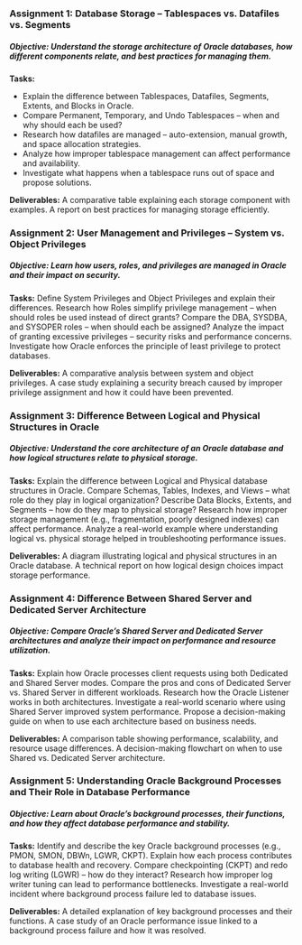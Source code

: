### Assignment 1: Database Storage – Tablespaces vs. Datafiles vs. Segments

##### Objective: Understand the storage architecture of Oracle databases, how different components relate, and best practices for managing them.

**Tasks:**
- Explain the difference between Tablespaces, Datafiles, Segments, Extents, and Blocks in Oracle.
- Compare Permanent, Temporary, and Undo Tablespaces – when and why should each be used?
- Research how datafiles are managed – auto-extension, manual growth, and space allocation strategies.
- Analyze how improper tablespace management can affect performance and availability.
- Investigate what happens when a tablespace runs out of space and propose solutions.

**Deliverables:**
A comparative table explaining each storage component with examples.
A report on best practices for managing storage efficiently.

### Assignment 2: User Management and Privileges – System vs. Object Privileges

##### Objective: Learn how users, roles, and privileges are managed in Oracle and their impact on security.

**Tasks:**
Define System Privileges and Object Privileges and explain their differences.
Research how Roles simplify privilege management – when should roles be used instead of direct grants?
Compare the DBA, SYSDBA, and SYSOPER roles – when should each be assigned?
Analyze the impact of granting excessive privileges – security risks and performance concerns.
Investigate how Oracle enforces the principle of least privilege to protect databases.

**Deliverables:**
A comparative analysis between system and object privileges.
A case study explaining a security breach caused by improper privilege assignment and how it could have been prevented.

### Assignment 3: Difference Between Logical and Physical Structures in Oracle

##### Objective: Understand the core architecture of an Oracle database and how logical structures relate to physical storage.

**Tasks:**
Explain the difference between Logical and Physical database structures in Oracle.
Compare Schemas, Tables, Indexes, and Views – what role do they play in logical organization?
Describe Data Blocks, Extents, and Segments – how do they map to physical storage?
Research how improper storage management (e.g., fragmentation, poorly designed indexes) can affect performance.
Analyze a real-world example where understanding logical vs. physical storage helped in troubleshooting performance issues.

**Deliverables:**
A diagram illustrating logical and physical structures in an Oracle database.
A technical report on how logical design choices impact storage performance.

### Assignment 4: Difference Between Shared Server and Dedicated Server Architecture

##### Objective: Compare Oracle’s Shared Server and Dedicated Server architectures and analyze their impact on performance and resource utilization.

**Tasks:**
Explain how Oracle processes client requests using both Dedicated and Shared Server modes.
Compare the pros and cons of Dedicated Server vs. Shared Server in different workloads.
Research how the Oracle Listener works in both architectures.
Investigate a real-world scenario where using Shared Server improved system performance.
Propose a decision-making guide on when to use each architecture based on business needs.

**Deliverables:**
A comparison table showing performance, scalability, and resource usage differences.
A decision-making flowchart on when to use Shared vs. Dedicated Server architecture.

### Assignment 5: Understanding Oracle Background Processes and Their Role in Database Performance

##### Objective: Learn about Oracle’s background processes, their functions, and how they affect database performance and stability.

**Tasks:**
Identify and describe the key Oracle background processes (e.g., PMON, SMON, DBWn, LGWR, CKPT).
Explain how each process contributes to database health and recovery.
Compare checkpointing (CKPT) and redo log writing (LGWR) – how do they interact?
Research how improper log writer tuning can lead to performance bottlenecks.
Investigate a real-world incident where background process failure led to database issues.

**Deliverables:**
A detailed explanation of key background processes and their functions.
A case study of an Oracle performance issue linked to a background process failure and how it was resolved.